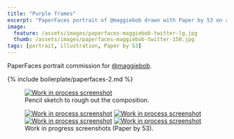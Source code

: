 ```yaml
---
title: "Purple frames"
excerpt: "PaperFaces portrait of @maggiebob drawn with Paper by 53 on an iPad."
image: 
  feature: /assets/images/paperfaces-maggiebob-twitter-lg.jpg
  thumb: /assets/images/paperfaces-maggiebob-twitter-150.jpg
tags: [portrait, illustration, Paper by 53]
---
```


PaperFaces portrait commission for [@maggiebob](http://twitter.com/maggiebob).

{% include boilerplate/paperfaces-2.md %}

<figure>
	<a href="{{ site.url }}/assets/images/paperfaces-maggiebob-process-1-lg.jpg"><img src="{{ site.url }}/assets/images/paperfaces-maggiebob-process-1-750.jpg" alt="Work in process screenshot"></a>
	<figcaption>Pencil sketch to rough out the composition.</figcaption>
</figure>

<figure class="half">
	<a href="{{ site.url }}/assets/images/paperfaces-maggiebob-process-2-lg.jpg"><img src="{{ site.url }}/assets/images/paperfaces-maggiebob-process-2-600.jpg" alt="Work in process screenshot"></a>
	<a href="{{ site.url }}/assets/images/paperfaces-maggiebob-process-3-lg.jpg"><img src="{{ site.url }}/assets/images/paperfaces-maggiebob-process-3-600.jpg" alt="Work in process screenshot"></a>
	<a href="{{ site.url }}/assets/images/paperfaces-maggiebob-process-4-lg.jpg"><img src="{{ site.url }}/assets/images/paperfaces-maggiebob-process-4-600.jpg" alt="Work in process screenshot"></a>
	<a href="{{ site.url }}/assets/images/paperfaces-maggiebob-process-5-lg.jpg"><img src="{{ site.url }}/assets/images/paperfaces-maggiebob-process-5-600.jpg" alt="Work in process screenshot"></a>
	<figcaption>Work in progress screenshots (Paper by 53).</figcaption>
</figure>